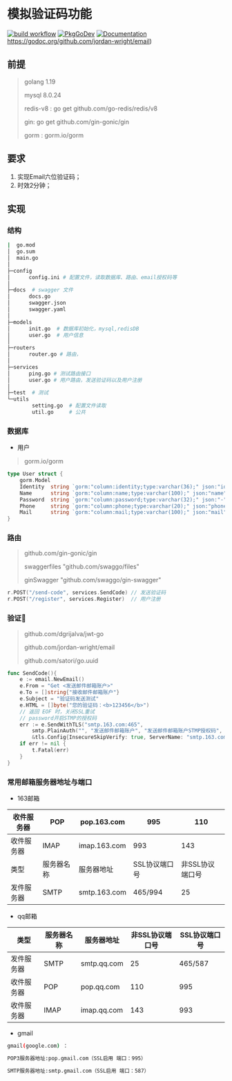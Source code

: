 # 模拟验证码功能

[![build workflow](https://github.com/go-redis/redis/actions/workflows/build.yml/badge.svg)](https://github.com/go-redis/redis/actions/workflows/build.yml/badge.svg) [![PkgGoDev](https://camo.githubusercontent.com/4917695de7771a4295a6fdfd7105b904cf1ebb9b3056b277736a49f036ad8d3b/68747470733a2f2f706b672e676f2e6465762f62616467652f6769746875622e636f6d2f676f2d72656469732f72656469732f7638)](https://pkg.go.dev/github.com/go-redis/redis/v8?tab=doc) [![Documentation](https://camo.githubusercontent.com/7692019ac4eff10a035bdfa643ca2e90eb68f34120ac94264a0b5bf4f05edddf/68747470733a2f2f696d672e736869656c64732e696f2f62616467652f72656469732d646f63756d656e746174696f6e2d696e666f726d6174696f6e616c)](https://redis.uptrace.dev/)https://godoc.org/github.com/jordan-wright/email)

## 前提

> golang 1.19
>
> mysql 8.0.24 
>
> redis-v8 : go get github.com/go-redis/redis/v8
>
> gin:  go get github.com/gin-gonic/gin 
>
> gorm : gorm.io/gorm

## 要求

1. 实现Email六位验证码；
2. 时效2分钟；

## 实现

### 结构

```bash
|  go.mod
│  go.sum
│  main.go
│
├─config
│      config.ini # 配置文件，读取数据库、路由、email授权码等
│
├─docs	# swagger 文件
│      docs.go
│      swagger.json
│      swagger.yaml
│
├─models	
│      init.go 	# 数据库初始化，mysql,redisDB
│      user.go	# 用户信息
│
├─routers
│      router.go # 路由，
│
├─services
│      ping.go # 测试路由接口
│      user.go # 用户路由，发送验证码以及用户注册
│
├─test	# 测试
└─utils
        setting.go 	# 配置文件读取
        util.go 	# 公共 


```

### 数据库

+ 用户

> gorm.io/gorm

```go
type User struct {
	gorm.Model
	Identity  string `gorm:"column:identity;type:varchar(36);" json:"identity"` // 用户的唯一标识
	Name      string `gorm:"column:name;type:varchar(100);" json:"name"`        // 用户名
	Password  string `gorm:"column:password;type:varchar(32);" json:"-"`        // 密码
	Phone     string `gorm:"column:phone;type:varchar(20);" json:"phone"`       // 手机号
	Mail      string `gorm:"column:mail;type:varchar(100);" json:"mail"`        // 邮箱
}
```

### 路由

> github.com/gin-gonic/gin 
>
>  swaggerfiles "github.com/swaggo/files"
>
>  ginSwagger "github.com/swaggo/gin-swagger"

```go
r.POST("/send-code", services.SendCode) // 发送验证码
r.POST("/register", services.Register)	// 用户注册
```

### 验证🐎

> github.com/dgrijalva/jwt-go
>
> github.com/jordan-wright/email 
>
> github.com/satori/go.uuid



```go
func SendCode(){
    e := email.NewEmail()
	e.From = "Get <发送邮件邮箱账户>"
	e.To = []string{"接收邮件邮箱账户"}
	e.Subject = "验证码发送测试"
	e.HTML = []byte("您的验证码：<b>123456</b>")
	// 返回 EOF 时，关闭SSL重试
	// password开启STMP的授权码
	err := e.SendWithTLS("smtp.163.com:465",
		smtp.PlainAuth("", "发送邮件邮箱账户", "发送邮件邮箱账户STMP授权码", "smtp.163.com"),
		&tls.Config{InsecureSkipVerify: true, ServerName: "smtp.163.com"})
	if err != nil {
		t.Fatal(err)
	}
}
```

### 常用邮箱服务器地址与端口

+ 163邮箱

| 收件服务器 | POP        | pop.163.com  | 995           | 110             |
| ---------- | ---------- | ------------ | ------------- | --------------- |
| 收件服务器 | IMAP       | imap.163.com | 993           | 143             |
| 类型       | 服务器名称 | 服务器地址   | SSL协议端口号 | 非SSL协议端口号 |
| 发件服务器 | SMTP       | smtp.163.com | 465/994       | 25              |

+ qq邮箱

| 类型       | 服务器名称 | 服务器地址  | 非SSL协议端口号 | SSL协议端口号 |
| ---------- | ---------- | ----------- | --------------- | ------------- |
| 发件服务器 | SMTP       | smtp.qq.com | 25              | 465/587       |
| 收件服务器 | POP        | pop.qq.com  | 110             | 995           |
| 收件服务器 | IMAP       | imap.qq.com | 143             | 993           |

+ gmail

```bash
gmail(google.com) ：

POP3服务器地址:pop.gmail.com（SSL启用 端口：995） 

SMTP服务器地址:smtp.gmail.com（SSL启用 端口：587） 
```

